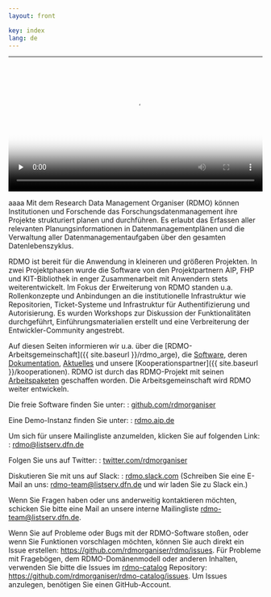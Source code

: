 ```yaml
---
layout: front

key: index
lang: de
---
```



<hr>

<video poster="{{ site.baseurl}}/img/promo/videos/was-ist-rdmo_frame.jpg" controls="controls" preload="none" style="width: 100%;">
<source src="{{ site.baseurl}}/img/promo/videos/was-ist-rdmo_v4.mp4" type="video/mp4">Your browser does not support the video tag.</video>

aaaa Mit dem Research Data Management Organiser (RDMO) können Institutionen und Forschende das Forschungsdatenmanagement ihre Projekte strukturiert planen und durchführen. Es erlaubt das Erfassen aller relevanten Planungsinformationen in Datenmanagementplänen und die Verwaltung aller Datenmanagementaufgaben über den gesamten Datenlebenszyklus.

RDMO ist bereit für die Anwendung in kleineren und größeren Projekten. In zwei Projektphasen wurde die Software von den Projektpartnern AIP, FHP und KIT-Bibliothek in enger Zusammenarbeit mit Anwendern stets weiterentwickelt. Im Fokus der Erweiterung von RDMO standen u.a. Rollenkonzepte und Anbindungen an die institutionelle Infrastruktur wie Repositorien,
Ticket-Systeme und Infrastruktur für Authentifizierung und Autorisierung. Es wurden Workshops zur Diskussion der Funktionalitäten durchgeführt, Einführungsmaterialien erstellt und eine Verbreiterung der Entwickler-Community angestrebt.

Auf diesen Seiten informieren wir u.a. über die [RDMO-Arbeitsgemeinschaft]({{ site.baseurl }}/rdmo_arge),  die [Software]({{site.baseurl}}/software), deren [Dokumentation]({{site.baseurl}}/dokumentation), [Aktuelles]({{site.baseurl}}/aktuelles) und unsere [Kooperationspartner]({{ site.baseurl }}/kooperationen).
RDMO ist durch das RDMO-Projekt mit seinen [Arbeitspaketen]({{site.baseurl}}/arbeitspakete) geschaffen worden. Die Arbeitsgemeinschaft wird RDMO weiter
entwickeln.

Die freie Software finden Sie unter:
: [github.com/rdmorganiser](https://github.com/rdmorganiser)

Eine Demo-Instanz finden Sie unter:
: [rdmo.aip.de](https://rdmo.aip.de)

Um sich für unsere Mailingliste anzumelden, klicken Sie auf folgenden Link:
: [rdmo@listserv.dfn.de](https://www.listserv.dfn.de/sympa/info/rdmo)

Folgen Sie uns auf Twitter:
: [twitter.com/rdmorganiser](https://twitter.com/rdmorganiser)

Diskutieren Sie mit uns auf Slack:
: [rdmo.slack.com](https://rdmo.slack.com)
(Schreiben Sie eine E-Mail an uns: <a href="mailto:rdmo-team@listserv.dfn.de">rdmo-team@listserv.dfn.de</a> und wir laden Sie zu Slack ein.)

Wenn Sie Fragen haben oder uns anderweitig kontaktieren möchten, schicken Sie bitte eine Mail an unsere interne Mailingliste <a href="mailto:rdmo-team@listserv.dfn.de">rdmo-team@listserv.dfn.de</a>.

Wenn Sie auf Probleme oder Bugs mit der RDMO-Software stoßen, oder wenn Sie Funktionen vorschlagen möchten, können Sie auch direkt ein Issue erstellen: <https://github.com/rdmorganiser/rdmo/issues>. Für Probleme mit Fragebögen, dem RDMO-Domänenmodell oder anderen Inhalten, verwenden Sie bitte die Issues im [rdmo-catalog](https://github.com/rdmorganiser/rdmo-catalog) Repository: <https://github.com/rdmorganiser/rdmo-catalog/issues>. Um Issues anzulegen, benötigen Sie einen GitHub-Account.
